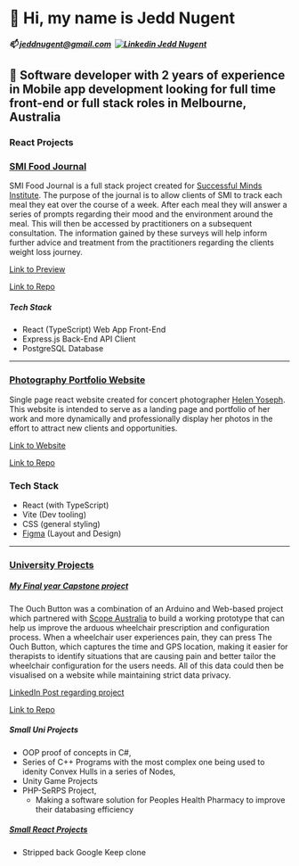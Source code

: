 # 👋 Hi, my name is Jedd Nugent
##### 📫 jeddnugent@gmail.com &nbsp;[![Linkedin](https://i.sstatic.net/gVE0j.png) Jedd Nugent](https://www.linkedin.com/in/jedd-nugent/)
## 👀 Software developer with 2 years of experience in Mobile app development looking for full time front-end or full stack roles in Melbourne, Australia
### React Projects

### [SMI Food Journal](https://github.com/jeddnugent/SMI-Food-Journal)

SMI Food Journal is a full stack project created for [Successful Minds Institute](https://successfulminds.com.au). The purpose of the journal is to allow clients of SMI to track each meal they eat over the course of a week. After each meal they will answer a series of prompts regarding their mood and the environment around the meal. This will then be accessed by practitioners on a subsequent consultation. The information gained by these surveys will help inform further advice and treatment from the practitioners regarding the clients weight loss journey.

[Link to Preview](https://smi-food-journal.vercel.app)

[Link to Repo](https://github.com/jeddnugent/SMI-Food-Journal)

##### Tech Stack
- React (TypeScript) Web App Front-End
- Express.js Back-End API Client
- PostgreSQL Database

---

### [Photography Portfolio Website](https://github.com/jeddnugent/helenyoseph-portfolio)

Single page react website created for concert photographer [Helen Yoseph](https://www.instagram.com/helentigest/). This website is intended to serve as a landing page and portfolio of her work and more dynamically and professionally display her photos in the effort to attract new clients and opportunities.

[Link to Website](https://helenyoseph-portfolio.vercel.app)

[Link to Repo](https://github.com/jeddnugent/helenyoseph-portfolio)

### **Tech Stack**
- React (with TypeScript)
- Vite (Dev tooling)
- CSS (general styling)
- [Figma](https://www.figma.com/design/4kjgB15day1ommDZFWB7pk/Helen-Portfolio?node-id=1-2&t=sVo0j1HciWreRefN-1) (Layout and Design)

---

### [University Projects](https://github.com/jeddnugent/University-Projects)
##### [My Final year Capstone project](https://github.com/jeddnugent/University-Projects/tree/main/Capstone%20Project/ouchButton_v2/ouchButton_v2_personal)
The Ouch Button was a combination of an Arduino and Web-based project which partnered with [Scope Australia](https://www.scopeaust.org.au) to build a working prototype that can help us improve the arduous wheelchair prescription and configuration process. 
When a wheelchair user experiences pain, they can press The Ouch Button, which captures the time and GPS location, making it easier for therapists to identify situations that are causing pain and better tailor the wheelchair configuration for the users needs. 
All of this data could then be visualised on a website while maintaining strict data privacy. 

[LinkedIn Post regarding project](https://www.linkedin.com/posts/brendanparsons_november-16-capstone-expo-2023-with-brendan-ugcPost-7143731657345314816-UL7G?utm_source=share&utm_medium=member_desktop&rcm=ACoAAC-xme0BLYAD4BRCp5yUb8-C_rJv_GXFA40)

[Link to Repo](https://github.com/jeddnugent/University-Projects/tree/main/Capstone%20Project/ouchButton_v2/ouchButton_v2_personal)

##### Small Uni Projects
- OOP proof of concepts in C#,
- Series of C++ Programs with the most complex one being used to idenity Convex Hulls in a series of Nodes,
- Unity Game Projects
- PHP-SeRPS Project, 
	- Making a software solution for Peoples Health Pharmacy to improve their databasing efficiency

##### [Small React Projects](https://github.com/jeddnugent/React-apps)
- Stripped back Google Keep clone
